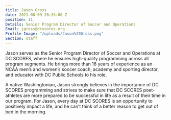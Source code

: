 ```yaml
---
title: Jason Gross
date: 2021-08-09 20:33:00 Z
position: 11
Details: Senior Program Director of Soccer and Operations
Email: jgross@dcscores.org
Profile Image: "/uploads/Jason%20Gross.png"
Section: staff
---
```


Jason serves as the Senior Program Director of Soccer and Operations at DC SCORES, where he ensures high-quality programming across all program segments. He brings more than 16 years of experience as an NCAA men’s and women’s soccer coach, academy and sporting director, and educator with DC Public Schools to his role. 

A native Washingtonian, Jason strongly believes in the importance of DC SCORES programming and strives to make sure that DC SCORES poet-athletes are more prepared to be successful in life as a result of their time in our program. For Jason, every day at DC SCORES is an opportunity to positively impact a life, and he can’t think of a better reason to get out of bed in the morning.
